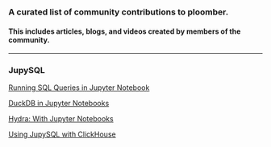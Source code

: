 ### A curated list of community contributions to ploomber.

#### This includes articles, blogs, and videos created by members of the community.

---

### JupySQL

[Running SQL Queries in Jupyter Notebook](https://towardsdatascience.com/running-sql-queries-in-jupyter-notebook-using-jupysql-duckdb-and-mysql-3c53fbe40f8d)

[DuckDB in Jupyter Notebooks](https://duckdb.org/docs/guides/python/jupyter)

[Hydra: With Jupyter Notebooks](https://docs.hydra.so/analyze/jupyter)

[Using JupySQL with ClickHouse](https://clickhouse.com/docs/en/integrations/sql-clients/jupysql/)
